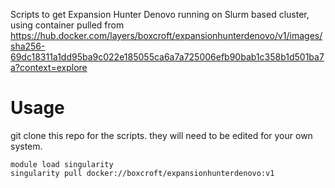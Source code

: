 Scripts to get Expansion Hunter Denovo running on Slurm based cluster, using container pulled from https://hub.docker.com/layers/boxcroft/expansionhunterdenovo/v1/images/sha256-69dc18311a1dd95ba9c022e185055ca6a7a725006efb90bab1c358b1d501ba7a?context=explore

# Usage
git clone this repo for the scripts. they will need to be edited for your own system.
```
module load singularity
singularity pull docker://boxcroft/expansionhunterdenovo:v1
```
